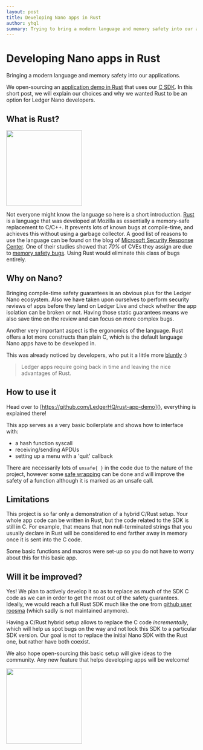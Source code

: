 ```yaml
---
layout: post
title: Developing Nano apps in Rust 
author: yhql
summary: Trying to bring a modern language and memory safety into our applications
---
```


# Developing Nano apps in Rust

Bringing a modern language and memory safety into our applications.

We open-sourcing an [application demo in Rust](https://github.com/LedgerHQ/rust-app-demo) that uses our [C SDK](https://github.com/LedgerHQ/nanos-secure-sdk). In this short post, we will explain our choices and why we wanted Rust to be an option for Ledger Nano developers.

## What is Rust?

<img src="https://www.rust-lang.org/static/images/rust-logo-blk.svg" style="width:200px"></img>

Not everyone might know the language so here is a short introduction. [Rust](https://www.rust-lang.org/) is a language that was developed at Mozilla as essentially a memory-safe replacement to C/C++. It prevents lots of known bugs at compile-time, and achieves this without using a garbage collector. A good list of reasons to use the language can be found on the blog of [Microsoft Security Response Center](https://msrc-blog.microsoft.com/2019/07/22/why-rust-for-safe-systems-programming/). One of their studies showed that *70%* of CVEs they assign are due to [memory safety bugs](https://msrc-blog.microsoft.com/2019/07/18/we-need-a-safer-systems-programming-language/). Using Rust would eliminate this class of bugs entirely.

## Why on Nano?

Bringing compile-time safety guarantees is an obvious plus for the Ledger Nano ecosystem. Also we have taken upon ourselves to perform security reviews of apps before they land on Ledger Live and check whether the app isolation can be broken or not. Having those static guarantees means we also save time on the review and can focus on more complex bugs.

Another very important aspect is the ergonomics of the language. Rust offers a lot more constructs than plain C, which is the default language Nano apps have to be developed in.

This was already noticed by developers, who put it a little more [bluntly](https://medium.com/@jleni/early-release-ledger-app-for-kusama-34cd8d71369b) :)

> Ledger apps require going back in time and leaving the nice advantages of Rust.


## How to use it

Head over to [https://github.com/LedgerHQ/rust-app-demo](), everything is explained there!

This app serves as a very basic boilerplate and shows how to interface with:

- a hash function syscall
- receiving/sending APDUs
- setting up a menu with a 'quit' callback

There are necessarily lots of `unsafe{ }` in the code due to the nature of the project, however some [safe wrapping](https://doc.rust-lang.org/nomicon/ffi.html#creating-a-safe-interface) can be done and will improve the safety of a function although it is marked as an unsafe call.

## Limitations

This project is so far only a demonstration of a hybrid C/Rust setup. Your whole app code can be written in Rust, but the code related to the SDK is still in C.
For example, that means that non null-terminated strings that you usually declare in Rust will be considered to end farther away in memory once it is sent into the C code.

Some basic functions and macros were set-up so you do not have to worry about this for this basic app.

## Will it be improved?

Yes! We plan to actively develop it so as to replace as much of the SDK C code as we can in order to get the most out of the safety guarantees. Ideally, we would reach a full Rust SDK much like the one from [github user roosma](https://github.com/roosmaa/bolos-rs) (which sadly is not maintained anymore).

Having a C/Rust hybrid setup allows to replace the C code _incrementally_, which will help us spot bugs on the way and not lock this SDK to a particular SDK version. Our goal is not to replace the initial Nano SDK with the Rust one, but rather have both coexist.

We also hope open-sourcing this basic setup will give ideas to the community. Any new feature that helps developing apps will be welcome!

<img src="/assets/ferrisandnano.png" style="width:200px"></img>
